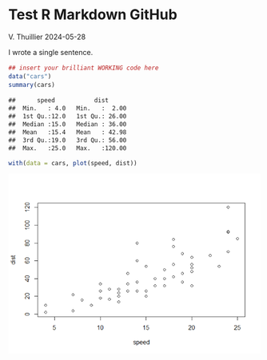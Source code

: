 Test R Markdown GitHub
================
V. Thuillier
2024-05-28

I wrote a single sentence.

``` r
## insert your brilliant WORKING code here
data("cars")
summary(cars)
```

    ##      speed           dist       
    ##  Min.   : 4.0   Min.   :  2.00  
    ##  1st Qu.:12.0   1st Qu.: 26.00  
    ##  Median :15.0   Median : 36.00  
    ##  Mean   :15.4   Mean   : 42.98  
    ##  3rd Qu.:19.0   3rd Qu.: 56.00  
    ##  Max.   :25.0   Max.   :120.00

``` r
with(data = cars, plot(speed, dist))
```

![](Test_R_Markdown_GitHub_files/figure-gfm/unnamed-chunk-1-1.png)<!-- -->

